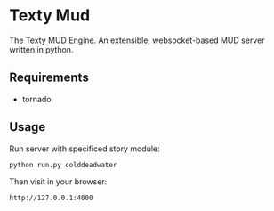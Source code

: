 Texty Mud
=========

The Texty MUD Engine. An extensible, websocket-based MUD server written in python.

Requirements
------------

- tornado

Usage
-----

Run server with specificed story module:

    python run.py colddeadwater

Then visit in your browser:

    http://127.0.0.1:4000

